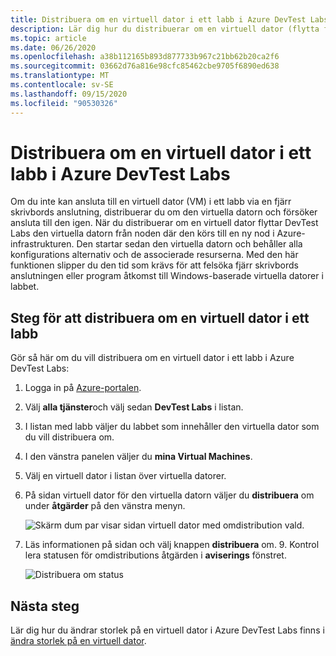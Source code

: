 ```yaml
---
title: Distribuera om en virtuell dator i ett labb i Azure DevTest Labs | Microsoft Docs
description: Lär dig hur du distribuerar om en virtuell dator (flytta från en Azure-nod till en annan) i Azure DevTest Labs.
ms.topic: article
ms.date: 06/26/2020
ms.openlocfilehash: a38b112165b893d877733b967c21bb62b20ca2f6
ms.sourcegitcommit: 03662d76a816e98cfc85462cbe9705f6890ed638
ms.translationtype: MT
ms.contentlocale: sv-SE
ms.lasthandoff: 09/15/2020
ms.locfileid: "90530326"
---
```

# <a name="redeploy-a-vm-in-a-lab-in-azure-devtest-labs"></a>Distribuera om en virtuell dator i ett labb i Azure DevTest Labs
Om du inte kan ansluta till en virtuell dator (VM) i ett labb via en fjärr skrivbords anslutning, distribuerar du om den virtuella datorn och försöker ansluta till den igen. När du distribuerar om en virtuell dator flyttar DevTest Labs den virtuella datorn från noden där den körs till en ny nod i Azure-infrastrukturen. Den startar sedan den virtuella datorn och behåller alla konfigurations alternativ och de associerade resurserna. Med den här funktionen slipper du den tid som krävs för att felsöka fjärr skrivbords anslutningen eller program åtkomst till Windows-baserade virtuella datorer i labbet. 

## <a name="steps-to-redeploy-a-vm-in-a-lab"></a>Steg för att distribuera om en virtuell dator i ett labb 
Gör så här om du vill distribuera om en virtuell dator i ett labb i Azure DevTest Labs: 

1. Logga in på [Azure-portalen](https://portal.azure.com).
2. Välj **alla tjänster**och välj sedan **DevTest Labs** i listan.
3. I listan med labb väljer du labbet som innehåller den virtuella dator som du vill distribuera om.  
4. I den vänstra panelen väljer du **mina Virtual Machines**. 
5. Välj en virtuell dator i listan över virtuella datorer.
6. På sidan virtuell dator för den virtuella datorn väljer du **distribuera** om under **åtgärder** på den vänstra menyn.

    ![Skärm dum par visar sidan virtuell dator med omdistribution vald.](media/devtest-lab-redeploy-vm/redeploy.png)
7. Läs informationen på sidan och välj knappen **distribuera** om. 9. Kontrol lera statusen för omdistributions åtgärden i **aviserings** fönstret.

    ![Distribuera om status](media/devtest-lab-redeploy-vm/redeploy-status.png)

## <a name="next-steps"></a>Nästa steg
Lär dig hur du ändrar storlek på en virtuell dator i Azure DevTest Labs finns i [ändra storlek på en virtuell dator](devtest-lab-resize-vm.md).


